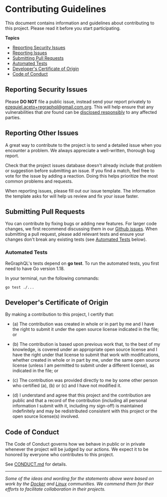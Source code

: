 # Contributing Guidelines

This document contains information and guidelines about contributing to this project.
Please read it before you start participating.

**Topics**

* [Reporting Security Issues](#reporting-security-issues)
* [Reporting Issues](#reporting-other-issues)
* [Submitting Pull Requests](#submitting-pull-requests)
* [Automated Tests](#automated-tests)
* [Developer's Certificate of Origin](#developers-certificate-of-origin)
* [Code of Conduct](#code-of-conduct)

## Reporting Security Issues

Please **DO NOT** file a public issue, instead send your report privately to <ezequiel.aceto+regraphql@gmail.com.org>. This will help ensure that any vulnerabilities that _are_ found can be [disclosed responsibly](https://en.wikipedia.org/wiki/Responsible_disclosure) to any affected parties.

## Reporting Other Issues

A great way to contribute to the project is to send a detailed issue when you encounter a problem. We always appreciate a well-written, thorough bug report.

Check that the project issues database doesn't already include that problem or suggestion before submitting an issue. If you find a match, feel free to vote for the issue by adding a reaction. Doing this helps prioritize the most common problems and requests.

When reporting issues, please fill out our issue template. The information the template asks for will help us review and fix your issue faster.

## Submitting Pull Requests

You can contribute by fixing bugs or adding new features. For larger code changes, we first recommend discussing them in our [Github issues](https://github.com/eaceto/ReGraphQL/issues). When submitting a pull request, please add relevant tests and ensure your changes don't break any existing tests (see [Automated Tests](#automated-tests) below).

### Automated Tests

ReGraphQL's tests depend on **go test**. To run the automated tests, you first need to have Go version 1.18.

In your terminal, run the following commands:
```shell
go test ./...
```

## Developer's Certificate of Origin

By making a contribution to this project, I certify that:

- (a) The contribution was created in whole or in part by me and I
  have the right to submit it under the open source license
  indicated in the file; or

- (b) The contribution is based upon previous work that, to the best
  of my knowledge, is covered under an appropriate open source
  license and I have the right under that license to submit that
  work with modifications, whether created in whole or in part
  by me, under the same open source license (unless I am
  permitted to submit under a different license), as indicated
  in the file; or

- (c) The contribution was provided directly to me by some other
  person who certified (a), (b) or (c) and I have not modified
  it.

- (d) I understand and agree that this project and the contribution
  are public and that a record of the contribution (including all
  personal information I submit with it, including my sign-off) is
  maintained indefinitely and may be redistributed consistent with
  this project or the open source license(s) involved.

## Code of Conduct

The Code of Conduct governs how we behave in public or in private
whenever the project will be judged by our actions.
We expect it to be honored by everyone who contributes to this project.

See [CONDUCT.md](CONDUCT.md) for details.

---

*Some of the ideas and wording for the statements above were based on work by the [Docker](https://github.com/docker/docker/blob/master/CONTRIBUTING.md) and [Linux](https://elinux.org/Developer_Certificate_Of_Origin) communities. We commend them for their efforts to facilitate collaboration in their projects.*